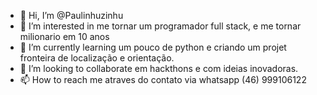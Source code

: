 - 👋 Hi, I’m @Paulinhuzinhu
- 👀 I’m interested in  me tornar um programador full stack, e me tornar milionario em 10 anos
- 🌱 I’m currently learning  um pouco de python e criando um projet fronteira de localização e orientação.
- 💞️ I’m looking to collaborate  em hackthons e com ideias inovadoras.
- 📫 How to reach me  atraves do contato via whatsapp (46) 999106122

<!---
Paulinhuzinhu/Paulinhuzinhu is a ✨ special ✨ repository because its `README.md` (this file) appears on your GitHub profile.
You can click the Preview link to take a look at your changes.
--->
